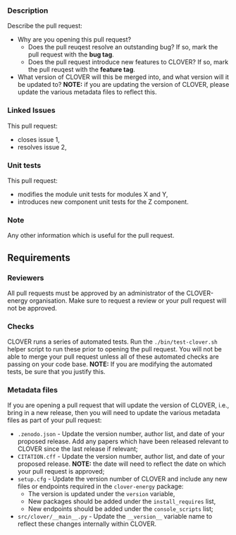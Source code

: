 ### Description
Describe the pull request:
* Why are you opening this pull request?
  * Does the pull reuqest resolve an outstanding bug? If so, mark the pull request with the **bug tag**.
  * Does the pull request introduce new features to CLOVER? If so, mark the pull reuqest with the **feature tag**.
* What version of CLOVER will this be merged into, and what version will it be updated to? **NOTE:** if you are updating the version of CLOVER, please update the various metadata files to reflect this.

### Linked Issues
This pull request:
* closes issue 1,
* resolves issue 2,

### Unit tests
This pull request:
* modifies the module unit tests for modules X and Y,
* introduces new component unit tests for the Z component.

### Note
Any other information which is useful for the pull request.

## Requirements
### Reviewers
All pull requests must be approved by an administrator of the CLOVER-energy organisation. Make sure to request a review or your pull request will not be approved.

### Checks
CLOVER runs a series of automated tests. Run the `./bin/test-clover.sh` helper script to run these prior to opening the pull request. You will not be able to merge your pull request unless all of these automated checks are passing on your code base.
**NOTE:** If you are modifying the automated tests, be sure that you justify this.

### Metadata files
If you are opening a pull request that will update the version of CLOVER, i.e., bring in a new release, then you will need to update the various metadata files as part of your pull request:
* `.zenodo.json` - Update the version number, author list, and date of your proposed release. Add any papers which have been released relevant to CLOVER since the last release if relevant;
* `CITATION.cff` - Update the version number, author list, and date of your proposed release. **NOTE:** the date will need to reflect the date on which your pull request is approved;
* `setup.cfg` - Update the version number of CLOVER and include any new files or endpoints required in the `clover-energy` package:
  * The version is updated under the `version` variable,
  * New packages should be added under the `install_requires` list,
  * New endpoints should be added under the `console_scripts` list;
* `src/clover/__main__.py` - Update the `__version__` variable name to reflect these changes internally within CLOVER.
